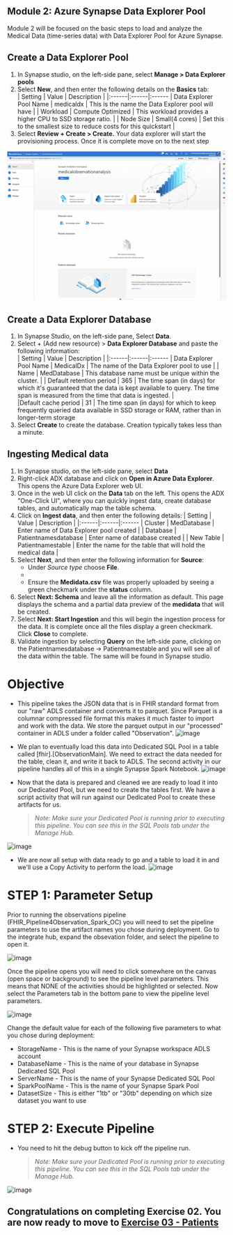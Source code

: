 ## Module 2: Azure Synapse Data Explorer Pool  
Module 2 will be focused on the basic steps to load and analyze the Medical Data (time-series data) with Data Explorer Pool for Azure Synapse.  

## Create a Data Explorer Pool  
1. In Synapse studio, on the left-side pane, select **Manage > Data Explorer pools**
2. Select **New**, and then enter the following details on the **Basics** tab:  
   | Setting | Value | Description |
   |:------|:------|:------
   | Data Explorer Pool Name | medicaldx | This is the name the Data Explorer pool will have |
   | Workload | Compute Optimized | This workload provides a higher CPU to SSD storage ratio. |
   | Node Size | Small(4 cores) | Set this to the smallest size to reduce costs for this quickstart |  
 3. Select **Review + Create > Create.** Your data explorer will start the provisioning process. Once it is complete move on to the next step  
 
 ![Creating ADX pool](https://github.com/azaddipu/AzureSynapseEndToEndDemo/blob/main/Images/Gif1.gif)
  
## Create a Data Explorer Database  
1. In Synapse Studio, on the left-side pane, Select **Data**.  
2. Select + (Add new resource) > **Data Explorer Database** and paste the following information:  
   | Setting | Value | Description |
   |:------|:------|:------
   | Data Explorer Pool Name | MedicalDx | The name of the Data Explorer pool to use |
   | Name | MedDatabase | This database name must be unique within the cluster. |
   | Default retention period | 365 | The time span (in days) for which it's guaranteed that the data is kept available to query. The time span is measured from the time that data is ingested. |   
   |Default cache period | 31 | The time span (in days) for which to keep frequently queried data available in SSD storage or RAM, rather than in longer-term storage  
3. Select **Create** to create the database. Creation typically takes less than a minute. 
## Ingesting Medical data  

1. In Synapse studio, on the left-side pane, select **Data** 
2. Right-click ADX database and click on **Open in Azure Data Explorer**. This opens the Azure Data Explorer web UI. 
3. Once in the web UI click on the **Data** tab on the left. This opens the ADX "One-Click UI", where you can quickly ingest data, create database tables, and automatically map the table schema.  
4. Click on **Ingest data**, and then enter the following details:
   | Setting | Value | Description |
   |:------|:------|:------
   | Cluster | MedDatabase  | Enter name of Data Explorer pool created |
   | Database | Patientnamesdatabase | Enter name of database created |
   | New Table | Patientnamestable | Enter the name for the table that will hold the medical data | 
6. Select **Next**, and then enter the following information for **Source**:
   - Under *Source type* choose **File**.
   - 
   - Ensure the **Medidata.csv** file was properly uploaded by seeing a green checkmark under the **status** column.
7.  Select **Next: Schema** and leave all the information as default. This page displays the schema and a partial data preview of the **medidata** that will be created.
8.  Select **Next: Start Ingestion** and this will begin the ingestion process for the data. It is complete once all the files display a green checkmark. Click **Close** to complete.
9.  Validate ingestion by selecting **Query** on the left-side pane, clicking on the Patientnamesdatabase -> Patientnamestable and you will see all of the data within the table. The same will be found in Synapse studio. 
# Objective
* This pipeline takes the JSON data that is in FHIR standard format from our "raw" ADLS container and converts it to parquet.  Since Parquet is a columnar compressed file format this makes it much faster to import and work with the data.  We store the parquet output in our "processed" container in ADLS under a folder called "Observation".
![image](https://user-images.githubusercontent.com/59613090/193125969-460256eb-b025-4e56-8e16-ad10677b54f2.png)

* We plan to eventually load this data into Dedicated SQL Pool in a table called [fhir].[ObservationMain].  We need to extract the data needed for the table, clean it, and write it back to ADLS.  The second activity in our pipeline handles all of this in a single Synapse Spark Notebook.
![image](https://user-images.githubusercontent.com/59613090/193125858-14673041-4408-4afb-a0f2-3017de0c4550.png)


* Now that the data is prepared and cleaned we are ready to load it into our Dedicated Pool, but we need to create the tables first.  We have a script activity that will run against our Dedicated Pool to create these artifacts for us.
    
    >*Note: Make sure your Dedicated Pool is running prior to executing this pipeline.  You can see this in the SQL Pools tab under the Manage Hub.*

![image](https://user-images.githubusercontent.com/59613090/193132332-12689085-0516-45ac-ab6d-ddd91ba3928d.png)


* We are now all setup with data ready to go and a table to load it in and we'll use a Copy Activity to perform the load.
![image](https://user-images.githubusercontent.com/59613090/193132405-61afde90-c500-4097-8060-58bc00f0411e.png)


# STEP 1: Parameter Setup
Prior to running the observations pipeline (FHIR_Pipeline4Observation_Spark_OC) you will need to set the pipeline parameters to use the artifact names you chose during deployment.  Go to the integrate hub, expand the obsevation folder, and select the pipeline to open it.

![image](https://user-images.githubusercontent.com/59613090/193133194-68a05a70-e2c7-43b9-81fa-393b2050b231.png)


Once the pipeline opens you will need to click somewhere on the canvas (open space or background) to see the pipeline level parameters.  This means that NONE of the activities should be highlighted or selected.  Now select the Parameters tab in the bottom pane to view the pipeline level parameters.

![image](https://user-images.githubusercontent.com/59613090/193143735-1d23e579-ba28-442e-94bb-e7f95c8c1be5.png)


Change the default value for each of the following five parameters to what you chose during deployment:
* StorageName - This is the name of your Synapse workspace ADLS account
* DatabaseName - This is the name of your database in Synapse Dedicated SQL Pool
* ServerName - This is the name of your Synapse Dedicated SQL Pool
* SparkPoolName - This is the name of your Synapse Spark Pool
* DatasetSize - This is either "1tb" or "30tb" depending on which size dataset you want to use

# STEP 2: Execute Pipeline
* You need to hit the debug button to kick off the pipeline run.
    >*Note: Make sure your Dedicated Pool is running prior to executing this pipeline.  You can see this in the SQL Pools tab under the Manage Hub.*

![image](https://user-images.githubusercontent.com/59613090/193143925-bcab20eb-d2d1-4b40-81fd-b464d2ad90d2.png)


## Congratulations on completing Exercise 02. You are now ready to move to [Exercise 03 - Patients](/Exercise03-Patients/README.md)
